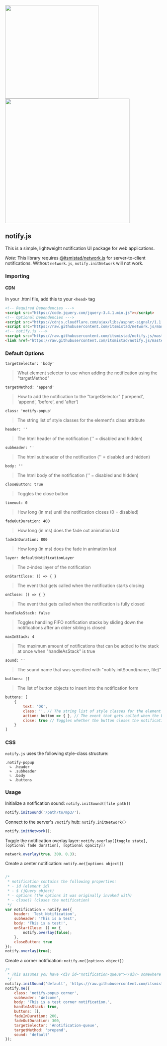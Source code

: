 <img width="300px" src="https://cdn.mistad.net/211083.png"/>
<br/>
<img width="400px" src="https://cdn.mistad.net/607878.png"/>

## notify.js

This is a simple, lightweight notification UI package for web applications.

_Note:_ This library requires [@itsmistad/network.js](https://github.com/itsmistad/network.js) for server-to-client notifications. Without `network.js`, `notify.initNetwork` will not work.

### Importing

#### CDN

In your .html file, add this to your `<head>` tag
```html
<!-- Required Dependencies --->
<script src="https://code.jquery.com/jquery-3.4.1.min.js"></script>
<!-- Optional Dependencies --->
<script src="https://cdnjs.cloudflare.com/ajax/libs/aspnet-signalr/1.1.4/signalr.min.js"></script>
<script src="https://raw.githubusercontent.com/itsmistad/network.js/master/network.js"></script>
<!-- notify.js --->
<script src="https://raw.githubusercontent.com/itsmistad/notify.js/master/notify.js"></script>
<link href="https://raw.githubusercontent.com/itsmistad/notify.js/master/notify.min.css" rel="stylesheet">
```

### Default Options

`targetSelector: 'body'`
> What element selector to use when adding the notification using the "targetMethod"

`targetMethod: 'append'`
> How to add the notification to the "targetSelector" ('prepend', 'append', 'before', and 'after')

`class: 'notify-popup'`
> The string list of style classes for the element's class attribute

`header: ''`
> The html header of the notification ('' = disabled and hidden)

`subheader: ''` 
> The html subheader of the notification ('' = disabled and hidden)

`body: ''`
> The html body of the notification ('' = disabled and hidden)

`closeButton: true` 
> Toggles the close button

`timeout: 0` 
> How long (in ms) until the notification closes (0 = disabled)

`fadeOutDuration: 400`
> How long (in ms) does the fade out animation last

`fadeInDuration: 800`
> How long (in ms) does the fade in animation last

`layer: defaultNotificationLayer`
> The z-index layer of the notification

`onStartClose: () => { }`
> The event that gets called when the notification starts closing 

`onClose: () => { }`
> The event that gets called when the notification is fully closed

`handleAsStack: false` 
> Toggles handling FIFO notification stacks by sliding down the notifications after an older sibling is closed

`maxInStack: 4`
> The maximum amount of notifications that can be added to the stack at once when "handleAsStack" is true

`sound: ''`
> The sound name that was specified with "notify.initSound(name, file)"

`buttons: []`
> The list of button objects to insert into the notification form

```js
buttons: [
    {
        text: 'OK',
        class: '', // The string list of style classes for the element's class attribute
        action: button => { }, // The event that gets called when the button is clicked
        close: true // Toggles whether the button closes the notification when clicked
    }
]
```

### CSS

`notify.js` uses the following style-class structure:
```
.notify-popup
  ∟ .header
  ∟ .subheader
  ∟ .body
  ∟ .buttons
```

### Usage

Initialize a notification sound:
`notify.initSound([file path])`
```js
notify.initSound('/path/to/mp3/');
```

Connect to the server's `/notify` hub:
`notify.initNetwork()`
```js
notify.initNetwork();
```

Toggle the notification overlay layer:
`notify.overlay([toggle state], [optional fade duration], [optional opacity])`
```js
network.overlay(true, 300, 0.3);
```

Create a center notification:
`notify.me([options object])`
```js

/*
 * notification contains the following properties:
 * - id (element id)
 * - $ (jQuery object)
 * - options (the options it was originally invoked with)
 * - close() (closes the notification)
 */
var notification = notify.me({
    header: 'Test Notification',
    subheader: 'This is a test',
    body: 'This is a test!',
    onStartClose: () => {
        notify.overlay(false);
    },
    closeButton: true
});
notify.overlay(true);
```

Create a corner notification:
`notify.me([options object])`
```js
/*
 * This assumes you have <div id="notification-queue"></div> somewhere on your page.
 */
notifiy.initSound('default', 'https://raw.githubusercontent.com/itsmistad/notify.js/master/notify.mp3');
notify.me({
    class: 'notify-popup corner',
    subheader: 'Welcome',
    body: 'This is a test corner notification.',
    handleAsStack: true,
    buttons: [],
    fadeInDuration: 200,
    fadeOutDuration: 300,
    targetSelector: '#notification-queue',
    targetMethod: 'prepend',
    sound: 'default'
});
```